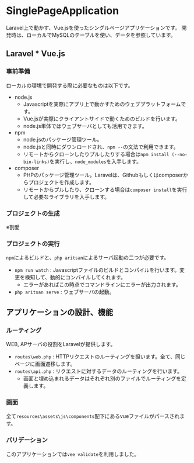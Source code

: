# SinglePageApplication
Laravel上で動かす、Vue.jsを使ったシングルページアプリケーションです。
開発時は、ローカルでMySQLのテーブルを使い、データを参照しています。
## Laravel * Vue.js
### 事前準備
ローカルの環境で開発する際に必要なものは以下です。
- node.js
  - Javascriptを実際にアプリ上で動かすためのウェブプラットフォームです。
  - Vue.jsが実際にクライアントサイドで動くためのビルドを行います。
  - node.js単体ではウェブサーバとしても活用できます。
- npm
  - node.jsのパッケージ管理ツール。
  - node.jsと同時にダウンロードされ、`npm --`の文法で利用できます。
  - リモートからクローンしたりプルしたりする場合は`npm install (--no-bin-links)`を実行し、`node_modules`を入手します。
- composer
  - PHPのパッケージ管理ツール。Laravelは、Githubもしくはcomposerからプロジェクトを作成します。
  - リモートからプルしたり、クローンする場合は`composer install`を実行して必要なライブラリを入手します。
### プロジェクトの生成
※割愛
### プロジェクトの実行
`npm`によるビルドと、`php aritsan`によるサーバ起動の二つが必要です。
- `npm run watch` : Javascriptファイルのビルドとコンパイルを行います。変更を検知して、動的にコンパイルしてくれます。
  - エラーがあればこの時点でコマンドラインにエラーが出力されます。
- `php aritsan serve` : ウェブサーバの起動。
## アプリケーションの設計、機能
### ルーティング
WEB, APサーバの役割をLaravelが提供します。   
- `routes\web.php` : HTTPリクエストのルーティングを担います。全て、同じページに画面遷移します。
- `routes\api.php` : リクエストに対するデータのルーティングを行います。
  - 画面と埋め込まれるデータはそれぞれ別のファイルでルーティングを定義します。
### 画面
全て`resources\assets\js\components`配下にあるvueファイルがパースされます。  
### バリデーション
このアプリケーションでは`vee validate`を利用しました。
